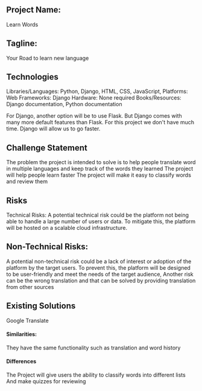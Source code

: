 ## Project Name: 
Learn Words

## Tagline: 
Your Road to learn new language

## Technologies
Libraries/Languages: Python, Django, HTML, CSS, JavaScript,
Platforms: Web
Frameworks: Django
Hardware: None required
Books/Resources: Django documentation, Python documentation

For Django, another option will be to use Flask.
But Django comes with many more default features than Flask. For this project we don't have much time. Django will allow us to go faster.

## Challenge Statement
The problem the project is intended to solve is to help people translate word in multiple languages and keep track of the words they learned
The project will help people learn faster
The project will make it easy to classify words and review them

## Risks
Technical Risks: A potential technical risk could be the platform not being able to handle a large number of users or data. To mitigate this, the platform will be hosted on a scalable cloud infrastructure.

## Non-Technical Risks:
A potential non-technical risk could be a lack of interest or adoption of the platform by the target users. To prevent this, the platform will be designed to be user-friendly and meet the needs of the target audience, Another risk can be the wrong translation and that can be solved by providing translation from other sources

## Existing Solutions
Google Translate

#### Similarities:
They have the same functionality such as translation and word history

#### Differences
The Project will give users the ability to classify words into different lists
And make quizzes for reviewing



